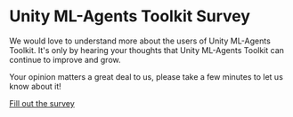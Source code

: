 # Unity ML-Agents Toolkit Survey

We would love to understand more about the users of Unity ML-Agents Toolkit. It's only by hearing your thoughts that Unity ML-Agents Toolkit can continue to improve and grow.

Your opinion matters a great deal to us, please take a few minutes to let us know about it!

[Fill out the survey](https://goo.gl/forms/qFMYSYr5TlINvG6f1) 